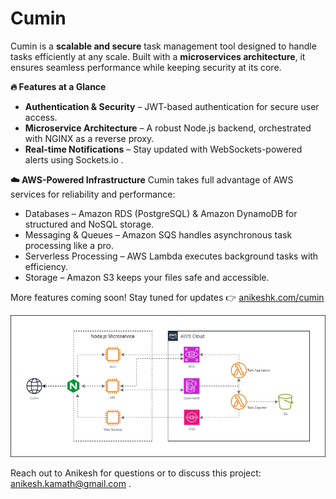 # Cumin

Cumin is a **scalable and secure** task management tool designed to handle tasks efficiently at any scale. Built with a **microservices architecture**, it ensures seamless performance while keeping security at its core.

**🔥 Features at a Glance**
- **Authentication & Security** – JWT-based authentication for secure user access.
- **Microservice Architecture** – A robust Node.js backend, orchestrated with NGINX as a reverse proxy.
- **Real-time Notifications** – Stay updated with WebSockets-powered alerts using Sockets.io .

**☁️ AWS-Powered Infrastructure**
Cumin takes full advantage of AWS services for reliability and performance:

- Databases – Amazon RDS (PostgreSQL) & Amazon DynamoDB for structured and NoSQL storage.
- Messaging & Queues – Amazon SQS handles asynchronous task processing like a pro.
- Serverless Processing – AWS Lambda executes background tasks with efficiency.
- Storage – Amazon S3 keeps your files safe and accessible.

More features coming soon! Stay tuned for updates 👉 [anikeshk.com/cumin](https://anikeshk.com/project/cumin/)

![](./resources/v1/cumin-architecture-v1.drawio.png)

Reach out to Anikesh for questions or to discuss this project: anikesh.kamath@gmail.com .